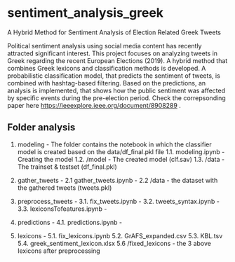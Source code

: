 # sentiment_analysis_greek
A Hybrid Method for Sentiment Analysis of Election Related Greek Tweets

Political sentiment analysis using social media content has recently attracted significant interest. This project focuses on analyzing tweets in Greek regarding the recent European Elections (2019). A hybrid method that combines Greek lexicons and classification methods is developed. A probabilistic classification model, that predicts the sentiment of tweets, is combined with hashtag-based filtering. Based on the predictions, an analysis is implemented, that shows how the public sentiment was affected by specific events during the pre-election period. Check the correpsonding paper here https://ieeexplore.ieee.org/document/8908289 .

## Folder analysis

1) modeling - The folder contains the notebook in which the classifier model is created based on the data/df_final.pkl file
1.1. modeling.ipynb - Creating the model
1.2. /model - The created model (clf.sav)
1.3. /data - The trainset & testset (df_final.pkl)

2) gather_tweets - 
2.1 gather_tweets.ipynb - 
2.2 /data - the dataset with the gathered tweets (tweets.pkl)

3) preprocess_tweets - 
3.1. fix_tweets.ipynb - 
3.2. tweets_syntax.ipynb - 
3.3. lexiconsTofeatures.ipynb - 

4) predictions - 
4.1. predictions.ipynb - 

5) lexicons -
5.1. fix_lexicons.ipynb
5.2. GrAFS_expanded.csv
5.3. KBL.tsv
5.4. greek_sentiment_lexicon.xlsx
5.6 /fixed_lexicons - the 3 above lexicons after preprocessing


